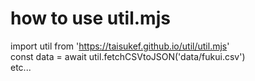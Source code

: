 # how to use util.mjs
import util from 'https://taisukef.github.io/util/util.mjs'  
const data = await util.fetchCSVtoJSON('data/fukui.csv')  
etc...  
